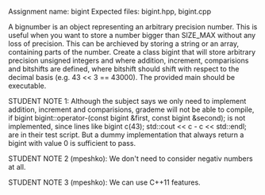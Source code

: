 Assignment name: bigint
Expected files: bigint.hpp, bigint.cpp

A bignumber is an object representing an arbitrary precision number. This is useful when you want to store a number bigger than SIZE_MAX without any loss of precision. This can be archieved by storing a string or an array, containing parts of the number. Create a class bigint that will store arbitrary precision unsigned integers and where addition, increment, comparisions and bitshifts are defined, where bitshift should shift with respect to the decimal basis (e.g. 43 << 3 == 43000).
The provided main should be executable.

STUDENT NOTE 1: Although the subject says we only need to implement addition, increment and comparisions, grademe will not be able to compile, if
	bigint bigint::operator-(const bigint &first, const bigint &second);
is not implemented, since lines like
	bigint c(43);
	std::cout << c - c << std::endl;
are in their test script. But a dummy implementation that always return a bigint with value 0 is sufficient to pass.

STUDENT NOTE 2 (mpeshko):
We don't need to consider negativ numbers at all.

STUDENT NOTE 3 (mpeshko):
We can use C++11 features.